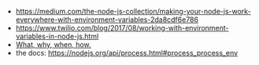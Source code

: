- https://medium.com/the-node-js-collection/making-your-node-js-work-everywhere-with-environment-variables-2da8cdf6e786
- https://www.twilio.com/blog/2017/08/working-with-environment-variables-in-node-js.html
- [What, why, when, how.](https://codeburst.io/process-env-what-it-is-and-why-when-how-to-use-it-effectively-505d0b2831e7)
- the docs: https://nodejs.org/api/process.html#process_process_env
